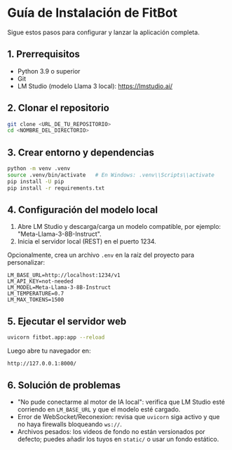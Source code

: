 # Guía de Instalación de FitBot

Sigue estos pasos para configurar y lanzar la aplicación completa.

## 1. Prerrequisitos
- Python 3.9 o superior
- Git
- LM Studio (modelo Llama 3 local): https://lmstudio.ai/

## 2. Clonar el repositorio
```bash
git clone <URL_DE_TU_REPOSITORIO>
cd <NOMBRE_DEL_DIRECTORIO>
```

## 3. Crear entorno y dependencias
```bash
python -m venv .venv
source .venv/bin/activate   # En Windows: .venv\\Scripts\\activate
pip install -U pip
pip install -r requirements.txt
```

## 4. Configuración del modelo local
1) Abre LM Studio y descarga/carga un modelo compatible, por ejemplo: "Meta-Llama-3-8B-Instruct".
2) Inicia el servidor local (REST) en el puerto 1234.

Opcionalmente, crea un archivo `.env` en la raíz del proyecto para personalizar:
```
LM_BASE_URL=http://localhost:1234/v1
LM_API_KEY=not-needed
LM_MODEL=Meta-Llama-3-8B-Instruct
LM_TEMPERATURE=0.7
LM_MAX_TOKENS=1500
```

## 5. Ejecutar el servidor web
```bash
uvicorn fitbot.app:app --reload
```
Luego abre tu navegador en:
```
http://127.0.0.1:8000/
```

## 6. Solución de problemas
- "No pude conectarme al motor de IA local": verifica que LM Studio esté corriendo en `LM_BASE_URL` y que el modelo esté cargado.
- Error de WebSocket/Reconexion: revisa que `uvicorn` siga activo y que no haya firewalls bloqueando `ws://`.
- Archivos pesados: los videos de fondo no están versionados por defecto; puedes añadir los tuyos en `static/` o usar un fondo estático.
